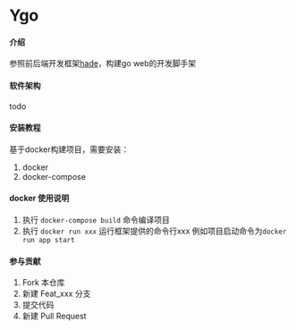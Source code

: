 # Ygo

#### 介绍

参照前后端开发框架[hade](http://hade.funaio.cn/)，构建go web的开发脚手架

#### 软件架构
todo


#### 安装教程
基于docker构建项目，需要安装：
1. docker
2. docker-compose

#### docker 使用说明
1. 执行 `docker-compose build` 命令编译项目
2. 执行 `docker run xxx` 运行框架提供的命令行xxx 例如项目启动命令为`docker run app start`

#### 参与贡献

1.  Fork 本仓库
2.  新建 Feat_xxx 分支
3.  提交代码
4.  新建 Pull Request

